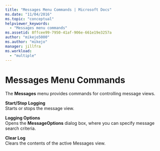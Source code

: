 ```yaml
---
title: "Messages Menu Commands | Microsoft Docs"
ms.date: "11/04/2016"
ms.topic: "conceptual"
helpviewer_keywords: 
  - "Messages menu commands"
ms.assetid: 8ffcee99-7950-41af-906e-661e19e3257a
author: "mikejo5000"
ms.author: "mikejo"
manager: jillfra
ms.workload: 
  - "multiple"
---
```

# Messages Menu Commands
The **Messages** menu provides commands for controlling message views.  
  
 **Start/Stop Logging**  
 Starts or stops the message view.  
  
 **Logging Options**  
 Opens the **MessageOptions** dialog box, where you can specify message search criteria.  
  
 **Clear Log**  
 Clears the contents of the active Messages view.